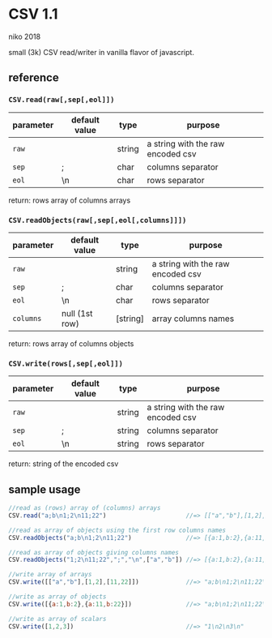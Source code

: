# CSV 1.1
niko 2018

small (3k) CSV read/writer in vanilla flavor of javascript.

## reference

### `CSV.read(raw[,sep[,eol]])`

| parameter | default value | type   | purpose                           |
|-----------|---------------|--------|-----------------------------------|
| `raw`     |               | string |a string with the raw encoded csv  |
| `sep`     | ;             | char   |columns separator                  |
| `eol`     | \n            | char   |rows separator                     |

return: rows array of columns arrays


### `CSV.readObjects(raw[,sep[,eol[,columns]]])`

| parameter | default value | type     | purpose                           |
|-----------|---------------|----------|-----------------------------------|
| `raw`     |               | string   |a string with the raw encoded csv  |
| `sep`     | ;             | char     |columns separator                  |
| `eol`     | \n            | char     |rows separator                     |
| `columns` | null (1st row)| [string] |array columns names                |

return: rows array of columns objects


### `CSV.write(rows[,sep[,eol]])`

| parameter | default value | type   | purpose                           |
|-----------|---------------|--------|-----------------------------------|
| `raw`     |               | string |a string with the raw encoded csv  |
| `sep`     | ;             | string |columns separator                  |
| `eol`     | \n            | string |rows separator                     |

return: string of the encoded csv


## sample usage

```javascript
//read as (rows) array of (columns) arrays
CSV.read("a;b\n1;2\n11;22")                      //=> [["a","b"],[1,2],[11,22]]

//read as array of objects using the first row columns names
CSV.readObjects("a;b\n1;2\n11;22")               //=> [{a:1,b:2},{a:11,b:22}]

//read as array of objects giving columns names
CSV.readObjects("1;2\n11;22",";","\n",["a","b"]) //=> [{a:1,b:2},{a:11,b:22}]

//write array of arrays
CSV.write([["a","b"],[1,2],[11,22]])             //=> "a;b\n1;2\n11;22\n"

//write as array of objects
CSV.write([{a:1,b:2},{a:11,b:22}])               //=> "a;b\n1;2\n11;22\n"

//write as array of scalars
CSV.write([1,2,3])                               //=> "1\n2\n3\n"
```